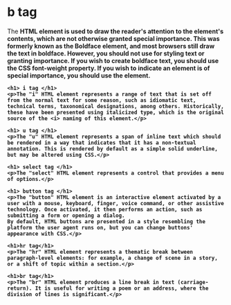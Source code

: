 <h1> b tag </h1>
    <p>The <b> HTML element is used to draw the reader's attention to the element's contents, 
        which are not otherwise granted special importance. This was formerly known as the Boldface element, and most browsers 
        still draw the text in boldface. However, you should not use <b> for styling text or granting importance. If you wish to 
        create boldface text, you should use the CSS font-weight property. If you wish to indicate an element is of special importance,
        you should use the <strong> element.</p>

    <h1> i tag </h1>
    <p>The "i" HTML element represents a range of text that is set off from the normal text for some reason, such as idiomatic text, technical terms, taxonomical designations, among others. Historically, these have been presented using italicized type, which is the original source of the <i> naming of this element.</p>
    
    <h1> u tag </h1>
    <p>The "u" HTML element represents a span of inline text which should be rendered in a way that indicates that it has a non-textual annotation. This is rendered by default as a simple solid underline, but may be altered using CSS.</p>
    
    <h1> select tag </h1>
    <p>The "select" HTML element represents a control that provides a menu of options.</p>

    <h1> button tag </h1>
    <p>The "button" HTML element is an interactive element activated by a user with a mouse, keyboard, finger, voice command, or other assistive technology. Once activated, it then performs an action, such as submitting a form or opening a dialog.
    By default, HTML buttons are presented in a style resembling the platform the user agent runs on, but you can change buttons' appearance with CSS.</p>
    
    <h1>hr tag</h1>
    <p>The "hr" HTML element represents a thematic break between paragraph-level elements: for example, a change of scene in a story, or a shift of topic within a section.</p>
    
    <h1>br tag</h1>
    <p>The "br" HTML element produces a line break in text (carriage-return). It is useful for writing a poem or an address, where the division of lines is significant.</p>

